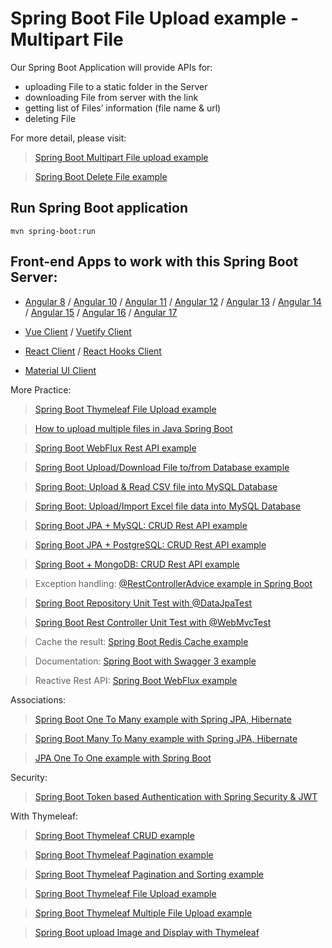 # Spring Boot File Upload example - Multipart File

Our Spring Boot Application will provide APIs for:
- uploading File to a static folder in the Server
- downloading File from server with the link
- getting list of Files’ information (file name & url)
- deleting File

For more detail, please visit:
> [Spring Boot Multipart File upload example](https://www.bezkoder.com/spring-boot-file-upload/)

> [Spring Boot Delete File example](https://www.bezkoder.com/spring-boot-delete-file/)

## Run Spring Boot application
```
mvn spring-boot:run
```

## Front-end Apps to work with this Spring Boot Server:
- [Angular 8](https://www.bezkoder.com/angular-spring-boot-file-upload/) / [Angular 10](https://www.bezkoder.com/angular-10-file-upload/) / [Angular 11](https://www.bezkoder.com/angular-11-file-upload/) / [Angular 12](https://www.bezkoder.com/angular-12-file-upload/) / [Angular 13](https://www.bezkoder.com/angular-13-file-upload/) / [Angular 14](https://www.bezkoder.com/angular-14-file-upload/) / [Angular 15](https://www.bezkoder.com/angular-15-file-upload/) / [Angular 16](https://www.bezkoder.com/angular-16-file-upload/) / [Angular 17](https://www.bezkoder.com/angular-17-file-upload/)

- [Vue Client](https://www.bezkoder.com/vue-axios-file-upload/) / [Vuetify Client](https://www.bezkoder.com/vuetify-file-upload/)

- [React Client](https://www.bezkoder.com/react-file-upload-axios/) / [React Hooks Client](https://www.bezkoder.com/react-hooks-file-upload/)

- [Material UI Client](https://www.bezkoder.com/material-ui-file-upload/)

More Practice:
> [Spring Boot Thymeleaf File Upload example](https://www.bezkoder.com/thymeleaf-file-upload/)

> [How to upload multiple files in Java Spring Boot](https://www.bezkoder.com/spring-boot-upload-multiple-files/)

> [Spring Boot WebFlux Rest API example](https://www.bezkoder.com/spring-boot-webflux-rest-api/)

> [Spring Boot Upload/Download File to/from Database example](https://www.bezkoder.com/spring-boot-upload-file-database/)

> [Spring Boot: Upload & Read CSV file into MySQL Database](https://www.bezkoder.com/spring-boot-upload-csv-file/)

> [Spring Boot: Upload/Import Excel file data into MySQL Database](https://www.bezkoder.com/spring-boot-upload-excel-file-database/)

> [Spring Boot JPA + MySQL: CRUD Rest API example](https://www.bezkoder.com/spring-boot-jpa-crud-rest-api/)

> [Spring Boot JPA + PostgreSQL: CRUD Rest API example](https://www.bezkoder.com/spring-boot-postgresql-example/)

> [Spring Boot + MongoDB: CRUD Rest API example](https://www.bezkoder.com/spring-boot-mongodb-crud/)

> Exception handling: [@RestControllerAdvice example in Spring Boot](https://www.bezkoder.com/spring-boot-restcontrolleradvice/)

> [Spring Boot Repository Unit Test with @DataJpaTest](https://www.bezkoder.com/spring-boot-unit-test-jpa-repo-datajpatest/)

> [Spring Boot Rest Controller Unit Test with @WebMvcTest](https://www.bezkoder.com/spring-boot-webmvctest/)

> Cache the result: [Spring Boot Redis Cache example](https://www.bezkoder.com/spring-boot-redis-cache-example/)

> Documentation: [Spring Boot with Swagger 3 example](https://www.bezkoder.com/spring-boot-swagger-3/)

> Reactive Rest API: [Spring Boot WebFlux example](https://www.bezkoder.com/spring-boot-webflux-rest-api/)

Associations:
> [Spring Boot One To Many example with Spring JPA, Hibernate](https://www.bezkoder.com/jpa-one-to-many/)

> [Spring Boot Many To Many example with Spring JPA, Hibernate](https://www.bezkoder.com/jpa-many-to-many/)

> [JPA One To One example with Spring Boot](https://www.bezkoder.com/jpa-one-to-one/)

Security:
> [Spring Boot Token based Authentication with Spring Security & JWT](https://www.bezkoder.com/spring-boot-jwt-authentication/)

With Thymeleaf:
> [Spring Boot Thymeleaf CRUD example](https://www.bezkoder.com/spring-boot-thymeleaf-example/)

> [Spring Boot Thymeleaf Pagination example](https://www.bezkoder.com/thymeleaf-pagination/)

> [Spring Boot Thymeleaf Pagination and Sorting example](https://www.bezkoder.com/thymeleaf-pagination-and-sorting-example/)

> [Spring Boot Thymeleaf File Upload example](https://www.bezkoder.com/thymeleaf-file-upload/)

> [Spring Boot Thymeleaf Multiple File Upload example](https://www.bezkoder.com/thymeleaf-multiple-file-upload/)

> [Spring Boot upload Image and Display with Thymeleaf](https://www.bezkoder.com/spring-boot-image-upload-thymeleaf/)
